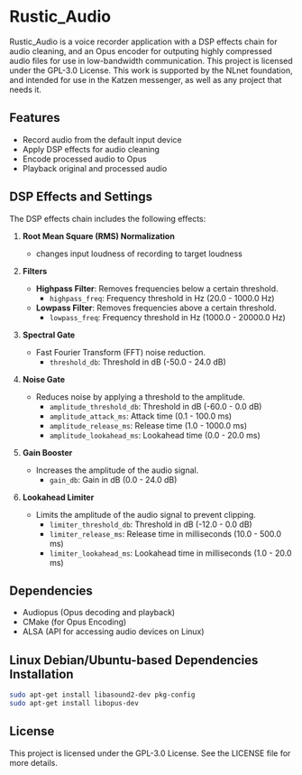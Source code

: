 # Rustic_Audio

Rustic_Audio is a voice recorder application with a DSP effects chain for audio cleaning, and an Opus encoder for outputing highly compressed audio files for use in low-bandwidth communication. This project is licensed under the GPL-3.0 License. This work is supported by the NLnet foundation, and intended for use in the Katzen messenger, as well as any project that needs it.

## Features

- Record audio from the default input device
- Apply DSP effects for audio cleaning
- Encode processed audio to Opus
- Playback original and processed audio

## DSP Effects and Settings

The DSP effects chain includes the following effects:

1. **Root Mean Square (RMS) Normalization**
   - changes input loudness of recording to target loudness 

2. **Filters**
   - **Highpass Filter**: Removes frequencies below a certain threshold.
     - `highpass_freq`: Frequency threshold in Hz (20.0 - 1000.0 Hz)
   - **Lowpass Filter**: Removes frequencies above a certain threshold.
     - `lowpass_freq`: Frequency threshold in Hz (1000.0 - 20000.0 Hz)

3. **Spectral Gate**
   - Fast Fourier Transform (FFT) noise reduction.
     - `threshold_db`: Threshold in dB (-50.0 - 24.0 dB)

4. **Noise Gate**
   - Reduces noise by applying a threshold to the amplitude.
     - `amplitude_threshold_db`: Threshold in dB (-60.0 - 0.0 dB)
     - `amplitude_attack_ms`: Attack time (0.1 - 100.0 ms)
     - `amplitude_release_ms`: Release time (1.0 - 1000.0 ms)
     - `amplitude_lookahead_ms`: Lookahead time (0.0 - 20.0 ms)

5. **Gain Booster**
   - Increases the amplitude of the audio signal.
     - `gain_db`: Gain in dB (0.0 - 24.0 dB)

6. **Lookahead Limiter**
   - Limits the amplitude of the audio signal to prevent clipping.
     - `limiter_threshold_db`: Threshold in dB (-12.0 - 0.0 dB)
     - `limiter_release_ms`: Release time in milliseconds (10.0 - 500.0 ms)
     - `limiter_lookahead_ms`: Lookahead time in milliseconds (1.0 - 20.0 ms)

## Dependencies
   - Audiopus (Opus decoding and playback)
   - CMake (for Opus Encoding)
   - ALSA (API for accessing audio devices on Linux)

## Linux Debian/Ubuntu-based Dependencies Installation
```bash
sudo apt-get install libasound2-dev pkg-config
sudo apt-get install libopus-dev
```

## License

This project is licensed under the GPL-3.0 License. See the LICENSE file for more details.
